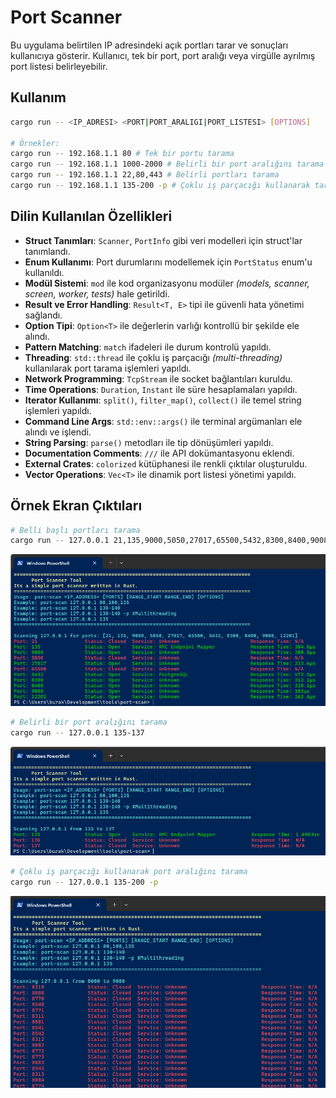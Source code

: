 # Port Scanner

Bu uygulama belirtilen IP adresindeki açık portları tarar ve sonuçları kullanıcıya gösterir. Kullanıcı, tek bir port, port aralığı veya virgülle ayrılmış port listesi belirleyebilir.

## Kullanım

```bash
cargo run -- <IP_ADRESI> <PORT|PORT_ARALIGI|PORT_LISTESI> [OPTIONS]

# Örnekler:
cargo run -- 192.168.1.1 80 # Tek bir portu tarama
cargo run -- 192.168.1.1 1000-2000 # Belirli bir port aralığını tarama
cargo run -- 192.168.1.1 22,80,443 # Belirli portları tarama
cargo run -- 192.168.1.1 135-200 -p # Çoklu iş parçacığı kullanarak tarama
```

## Dilin Kullanılan Özellikleri

- **Struct Tanımları**: `Scanner`, `PortInfo` gibi veri modelleri için struct'lar tanımlandı.
- **Enum Kullanımı**: Port durumlarını modellemek için `PortStatus` enum'u kullanıldı.
- **Modül Sistemi**: `mod` ile kod organizasyonu modüler *(models, scanner, screen, worker, tests)* hale getirildi.
- **Result ve Error Handling**: `Result<T, E>` tipi ile güvenli hata yönetimi sağlandı.
- **Option Tipi**: `Option<T>` ile değerlerin varlığı kontrollü bir şekilde ele alındı.
- **Pattern Matching**: `match` ifadeleri ile durum kontrolü yapıldı.
- **Threading**: `std::thread` ile çoklu iş parçacığı *(multi-threading)* kullanılarak port tarama işlemleri yapıldı.
- **Network Programming**: `TcpStream` ile socket bağlantıları kuruldu.
- **Time Operations**: `Duration`, `Instant` ile süre hesaplamaları yapıldı.
- **Iterator Kullanımı**: `split()`, `filter_map()`, `collect()` ile temel string işlemleri yapıldı.
- **Command Line Args**: `std::env::args()` ile terminal argümanları ele alındı ve işlendi.
- **String Parsing**: `parse()` metodları ile tip dönüşümleri yapıldı.
- **Documentation Comments**: `///` ile API dokümantasyonu eklendi.
- **External Crates**: `colorized` kütüphanesi ile renkli çıktılar oluşturuldu.
- **Vector Operations**: `Vec<T>` ile dinamik port listesi yönetimi yapıldı.

## Örnek Ekran Çıktıları

```bash
# Belli başlı portları tarama
cargo run -- 127.0.0.1 21,135,9000,5050,27017,65500,5432,8300,8400,9008,12201
```

![port_scan_00.png](../images/port_scan_00.png)

```bash
# Belirli bir port aralığını tarama
cargo run -- 127.0.0.1 135-137
```

![port_scan_01.png](../images/port_scan_01.png)

```bash
# Çoklu iş parçacığı kullanarak port aralığını tarama
cargo run -- 127.0.0.1 135-200 -p
```

![port_scan_02.png](../images/port_scan_02.png)

